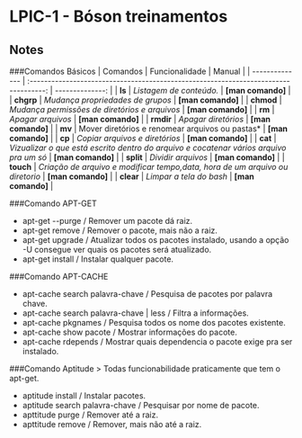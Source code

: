 # LPIC-1 - Bóson treinamentos
## Notes

###Comandos Básicos 
| Comandos       | Funcionalidade                                                                         | Manual            |
| -------------- | :----------------------------------------------------------------------------------:   | --------------:   |
| **ls**         | *Listagem de conteúdo.*                                                                | **[man comando]** |
| **chgrp**      | *Mudança propriedades de grupos*                                                       | **[man comando]** |
| **chmod**      | *Mudança permissões de diretórios e arquivos*                                          | **[man comando]** |
| **rm**         | *Apagar arquivos*                                                                      | **[man comando]** |
| **rmdir**      | *Apagar diretórios*                                                                    | **[man comando]** |
| **mv**         | Mover diretórios e renomear arquivos ou pastas*                                        | **[man comando]** |
| **cp**         | *Copiar arquivos e diretórios*                                                         | **[man comando]** |
| **cat**        | *Vizualizar o que está escrito dentro do arquivo e cocatenar vários arquivo pra um só* | **[man comando]** |
| **split**      | *Dividir arquivos*                                                                     | **[man comando]** |
| **touch**      | *Criação de arquivo e modificar tempo,data, hora de um arquivo ou diretorio*           | **[man comando]** |
| **clear**      | *Limpar a tela do bash*                                                                | **[man comando]** |


###Comando APT-GET 
   * apt-get --purge  / Remover um pacote dá raiz.
   * apt-get remove   / Remover o pacote, mais não a raiz.
   * apt-get upgrade  / Atualizar todos os pacotes instalado, usando a opção -U consegue ver quais os pacotes será atualizado.
   * apt-get install  / Instalar qualquer pacote.

###Comando APT-CACHE
   * apt-cache search palavra-chave / Pesquisa de pacotes por palavra chave.
   * apt-cache search palavra-chave  | less / Filtra a informações.
   * apt-cache pkgnames / Pesquisa todos os nome dos pacotes existente.
   * apt-cache show pacote / Mostrar informações do pacote. 
   * apt-cache rdepends / Mostrar quais dependencia o pacote exige pra ser instalado.

###Comando Aptitude 
	> Todas funcionabilidade praticamente que tem o apt-get.
   * aptitude install / Instalar pacotes.
   * aptitude search palavra-chave / Pesquisar por nome de pacote.
   * apttitude purge / Remover até a raiz.
   * apttitude remove / Remover, mais não até a raiz.
